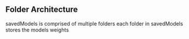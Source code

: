 ## Folder Architecture

savedModels is comprised of multiple folders
each folder in savedModels stores the models weights
